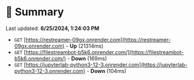 # 📖 Summary
Last updated: **6/25/2024, 1:24:03 PM**

- `GET` [https://restreamer-09gx.onrender.com](https://restreamer-09gx.onrender.com) - **Up** (21314ms)
- `GET` [https://filestreambot-b5k6.onrender.com/](https://filestreambot-b5k6.onrender.com/) - **Down** (169ms)
- `GET` [https://jupyterlab-python3-12-3.onrender.com](https://jupyterlab-python3-12-3.onrender.com) - **Down** (104ms)
